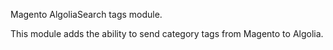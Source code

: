 Magento AlgoliaSearch tags module.

This module adds the ability to send category tags from Magento to Algolia.